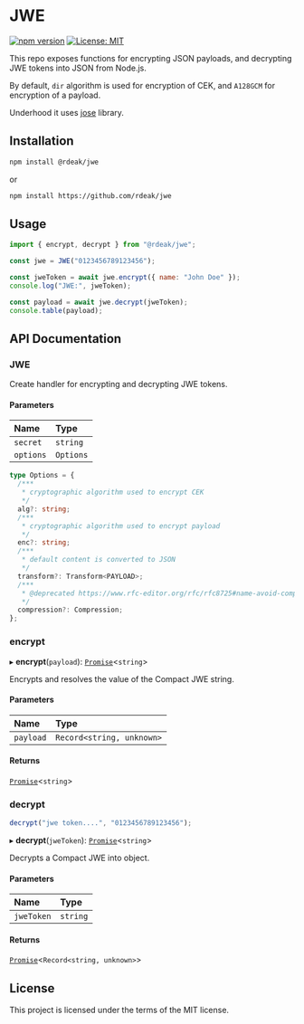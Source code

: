 # JWE

[![npm version](https://img.shields.io/npm/v/@rdeak/jwe/latest.svg)](https://www.npmjs.com/package/@rdeak/jwe)
[![License: MIT](https://img.shields.io/badge/License-MIT-yellow.svg)](https://opensource.org/licenses/MIT)

This repo exposes functions for encrypting JSON payloads, and decrypting JWE tokens into JSON from Node.js.

By default, `dir` algorithm is used for encryption of CEK, and `A128GCM` for encryption of a payload.

Underhood it uses [jose](https://github.com/panva/jose) library.

## Installation

```bash
npm install @rdeak/jwe
```

or

```bash
npm install https://github.com/rdeak/jwe
```

## Usage

```javascript
import { encrypt, decrypt } from "@rdeak/jwe";

const jwe = JWE("0123456789123456");

const jweToken = await jwe.encrypt({ name: "John Doe" });
console.log("JWE:", jweToken);

const payload = await jwe.decrypt(jweToken);
console.table(payload);
```

## API Documentation

### JWE

Create handler for encrypting and decrypting JWE tokens.

#### Parameters

| Name      | Type      |
| :-------- | :-------- |
| `secret`  | `string`  |
| `options` | `Options` |

```typescript
type Options = {
  /***
   * cryptographic algorithm used to encrypt CEK
   */
  alg?: string;
  /***
   * cryptographic algorithm used to encrypt payload
   */
  enc?: string;
  /***
   * default content is converted to JSON
   */
  transform?: Transform<PAYLOAD>;
  /***
   * @deprecated https://www.rfc-editor.org/rfc/rfc8725#name-avoid-compression-of-encryp
   */
  compression?: Compression;
};
```

### encrypt

▸ **encrypt**(`payload`): [`Promise`](https://developer.mozilla.org/docs/Web/JavaScript/Reference/Global_Objects/Promise)\<`string`\>

Encrypts and resolves the value of the Compact JWE string.

#### Parameters

| Name      | Type                      |
| :-------- | :------------------------ |
| `payload` | `Record<string, unknown>` |

#### Returns

[`Promise`](https://developer.mozilla.org/docs/Web/JavaScript/Reference/Global_Objects/Promise)<`string`>

### decrypt

```javascript
decrypt("jwe token....", "0123456789123456");
```

▸ **decrypt**(`jweToken`): [`Promise`](https://developer.mozilla.org/docs/Web/JavaScript/Reference/Global_Objects/Promise)\<`string`\>

Decrypts a Compact JWE into object.

#### Parameters

| Name       | Type     |
| :--------- | :------- |
| `jweToken` | `string` |

#### Returns

[`Promise`](https://developer.mozilla.org/docs/Web/JavaScript/Reference/Global_Objects/Promise)<`Record<string, unknown>`>

## License

This project is licensed under the terms of the MIT license.
